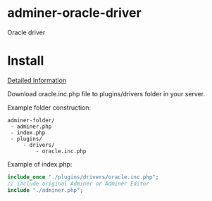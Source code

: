 # adminer-oracle-driver
Oracle driver

# Install
[Detailed Information](https://www.adminer.org/en/plugins/)

Download oracle.inc.php file to plugins/drivers folder in your server.

Example folder construction:
```
adminer-folder/
 - adminer.php
 - index.php
 - plugins/
     - drivers/
         - oracle.inc.php
```

Example of index.php:
```php
include_once "./plugins/drivers/oracle.inc.php";
// include original Adminer or Adminer Editor
include "./adminer.php";
